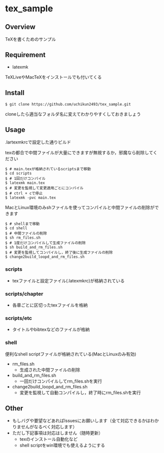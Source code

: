 # tex_sample

## Overview

TeXを書くためのサンプル

## Requirement

- latexmk

TeXLiveやMacTeXをインストールでも付いてくる

## Install

```
$ git clone https://github.com/uchikun2493/tex_sample.git
```

cloneしたら適当なフォルダ名に変えてわかりやすくしておきましょう

## Usage

.lartexmkrcで設定した通りビルド

texの都合で中間ファイルが大量にできますが無視するか，邪魔なら削除してください

```
$ # main.texが格納されているscriptsまで移動
$ cd scripts
$ # 1回だけコンパイル
$ latexmk main.tex
$ # 変更を監視して変更適用ごとにコンパイル
$ # ctrl + cで停止
$ latexmk -pvc main.tex
```

MacとLinux環境のみshファイルを使ってコンパイルと中間ファイルの削除ができます

```
$ # shellまで移動
$ cd shell
$ # 中間ファイルの削除
$ sh rm_files.sh
$ # 1度だけコンパイルして生成ファイルの削除
$ sh build_and_rm_files.sh
$ # 変更を監視してコンパイルし，終了後に生成ファイルの削除
$ change2build_loopd_and_rm_files.sh
```

### scripts

- texファイルと設定ファイル(.latexmkrc)が格納されている

### scripts/chapter

- 各章ごとに区切ったtexファイルを格納

### scripts/etc

- タイトルやbibtexなどのファイルが格納

### shell

便利なshell scriptファイルが格納されている(MacとLinuxのみ有効)

- rm_files.sh
    - 生成された中間ファイルの削除
- build_and_rm_files.sh
    - 一回だけコンパイルしてrm_files.shを実行
- change2build_loopd_and_rm_files.sh
    - 変更を監視して自動コンパイルし，終了時にrm_files.shを実行

## Other

- もしバグや要望などあればIssuesにお願いします（全て対応できるかはわかりませんがなるべく対応します）
- ただし下記事項は対応はしません（随時更新）
    - texのインストール自動化など
    - shell scriptをwin環境でも使えるようにする



